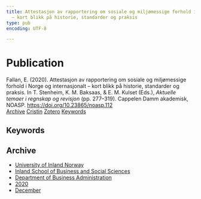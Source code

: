 ```yaml
---
title: Attestasjon av rapportering om sosiale og miljømessige forhold i Norge og internasjonalt
  – kort blikk på historie, standarder og praksis
type: pub
encoding: UTF-8

---
```

<h1>Publication</h1>
<article id="csl-bib-container-D29YF757" class="csl-bib-container">
  <div class="csl-bib-body"> <div class="csl-entry">Fallan, E. (2020). Attestasjon av rapportering om sosiale og miljømessige forhold i Norge og internasjonalt – kort blikk på historie, standarder og praksis. In T. Stenheim, K. M. Baksaas, &#38; E. M. Kulset (Eds.), <i>Aktuelle temaer i regnskap og revisjon</i> (pp. 277–319). Cappelen Damm akademisk, NOASP. <a href="https://doi.org/10.23865/noasp.112">https://doi.org/10.23865/noasp.112</a></div> </div>
  <div class="csl-bib-buttons">
    <a href="#taxonomy-article-D29YF757" alt="archive" class="csl-bib-button">Archive</a>
    <a href="https://app.cristin.no/results/show.jsf?id=1856614" alt="Cristin" class="csl-bib-button">Cristin</a>
    <a href="http://zotero.org/groups/5881554/items/D29YF757" alt="Zotero" class="csl-bib-button">Zotero</a>
    <a href="#keywords-article-D29YF757" alt="keywords" class="csl-bib-button">Keywords</a>
  </div>
  <div id="csl-bib-meta-container-D29YF757"></div>
</article>
<div id="csl-bib-meta-D29YF757" class="csl-bib-meta">
  <article id="keywords-article-D29YF757" class="keywords-article">
    <h1>Keywords</h1>
    
  </article>
  <article id="taxonomy-article-D29YF757" class="taxonomy-article">
    <h1>Archive</h1>
    <ul>
      <li><a href="{{< params subfolder >}}en/archive/?key=3DCRN523">University of Inland Norway</a></li>
      <li><a href="{{< params subfolder >}}en/archive/?key=DU8Q9LN9">Inland School of Business and Social Sciences</a></li>
      <li><a href="{{< params subfolder >}}en/archive/?key=3IQA89I8">Department of Business Administration</a></li>
      <li><a href="{{< params subfolder >}}en/archive/?key=TI88EFV9">2020</a></li>
      <li><a href="{{< params subfolder >}}en/archive/?key=FDGE9KW6">December</a></li>
    </ul>
  </article>
</div>
